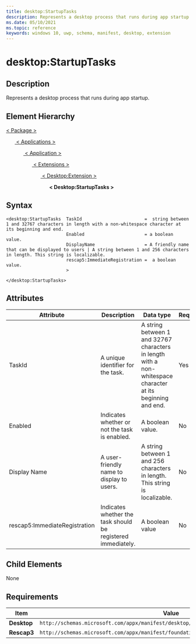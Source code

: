 ```yaml
---
title: desktop:StartupTasks
description: Represents a desktop process that runs during app startup.
ms.date: 05/10/2021
ms.topic: reference
keywords: windows 10, uwp, schema, manifest, desktop, extension 
---
```


# desktop:StartupTasks

## Description

Represents a desktop process that runs during app startup.

## Element Hierarchy

[ < Package > ](element-package.md)

&nbsp;&nbsp;&nbsp;&nbsp;&nbsp;&nbsp;[ < Applications > ](element-applications.md)

&nbsp;&nbsp;&nbsp;&nbsp;&nbsp;&nbsp;&nbsp;&nbsp;&nbsp;&nbsp;&nbsp;&nbsp;[ < Application > ](element-application.md)

&nbsp;&nbsp;&nbsp;&nbsp;&nbsp;&nbsp;&nbsp;&nbsp;&nbsp;&nbsp;&nbsp;&nbsp;&nbsp;&nbsp;&nbsp;&nbsp;&nbsp;&nbsp;[ < Extensions > ](element-1-extensions.md)

&nbsp;&nbsp;&nbsp;&nbsp;&nbsp;&nbsp;&nbsp;&nbsp;&nbsp;&nbsp;&nbsp;&nbsp;&nbsp;&nbsp;&nbsp;&nbsp;&nbsp;&nbsp;&nbsp;&nbsp;&nbsp;&nbsp;&nbsp;&nbsp;[ < Desktop:Extension > ](element-desktop-extension.md)

&nbsp;&nbsp;&nbsp;&nbsp;&nbsp;&nbsp;&nbsp;&nbsp;&nbsp;&nbsp;&nbsp;&nbsp;&nbsp;&nbsp;&nbsp;&nbsp;&nbsp;&nbsp;&nbsp;&nbsp;&nbsp;&nbsp;&nbsp;&nbsp;&nbsp;&nbsp;&nbsp;&nbsp;&nbsp;&nbsp;**< Desktop:StartupTasks >**

## Syntax
```sytnax
<desktop:StartupTasks  TaskId                        =  string between 1 and 32767 characters in length with a non-whitespace character at its beginning and end.
                       Enabled                       = a boolean value.
                       DisplayName                   = A friendly name that can be displayed to users | A string between 1 and 256 characters in length. This string is localizable.
                       rescap5:ImmediateRegistration =  a boolean value.
                       >

</desktop:StartupTasks>
```

## Attributes
| Attribute | Description | Data type | Required |
|-----------|-------------|-----------|----------|
| TaskId | A unique identifier for the task. | A string between 1 and 32767 characters in length with a non-whitespace character at its beginning and end. | Yes |
| Enabled | Indicates whether or not the task is enabled. | A boolean value. | No |
| Display Name | A user-friendly name to display to users. | A string between 1 and 256 characters in length. This string is localizable. | No |
| rescap5:ImmediateRegistration | Indicates whether the task should be registered immediately. | A boolean value | No |

## Child Elements

None

## Requirements

| Item  | Value  |
|--|--|
| **Desktop** | `http://schemas.microsoft.com/appx/manifest/desktop/windows10` |
| **Rescap3** | `http://schemas.microsoft.com/appx/manifest/foundation/windows10/restrictedcapabilities/5`